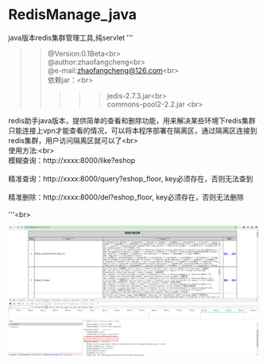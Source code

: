 # RedisManage_java
java版本redis集群管理工具,纯servlet
'''
>>@Version:0.1Beta\<br>  
>>@author:zhaofangcheng\<br>    
>>@e-mail:zhaofangcheng@126.com\<br>  
>>依赖jar：\<br>  
>>>>>jedis-2.7.3.jar\<br>  
>>>>>commons-pool2-2.2.jar \<br>  

redis助手java版本，提供简单的查看和删除功能，用来解决某些环境下redis集群只能连接上vpn才能查看的情况，可以将本程序部署在隔离区，通过隔离区连接到redis集群，用户访问隔离区就可以了\<br>  
使用方法:\<br>  
         模糊查询：http://xxxx:8000/like?eshop<br>  
         精准查询：http://xxxx:8000/query?eshop_floor, key必须存在，否则无法查到<br>  
         精准删除：http://xxxx:8000/del?eshop_floor, key必须存在，否则无法删除<br>  
'''\<br>  

![Alt text](https://github.com/zhaofangcheng/RedisManage/blob/master/redisManage.png)
